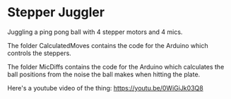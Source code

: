 # Stepper Juggler
Juggling a ping pong ball with 4 stepper motors and 4 mics.

The folder CalculatedMoves contains the code for the Arduino which controls the steppers.

The folder MicDiffs contains the code for the Arduino which calculates the ball positions from the noise the ball makes when hitting the plate.

Here's a youtube video of the thing:
https://youtu.be/0WiGiJk03Q8
